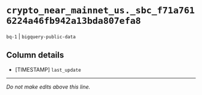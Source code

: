 # `crypto_near_mainnet_us._sbc_f71a7616224a46fb942a13bda807efa8`
`bq-1` | `bigquery-public-data`

## Column details
* [TIMESTAMP] `last_update`

-------------------------------------------------------------------------------
*Do not make edits above this line.*
